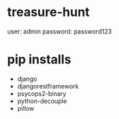 # treasure-hunt

user: admin
password: password123

# pip installs
 - django
 - djangorestframework
 - psycops2-binary
 - python-decouple
 - pillow
 
